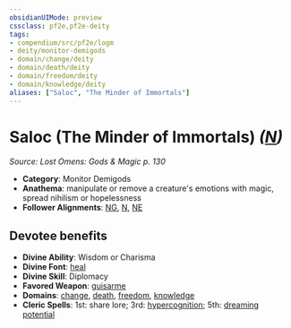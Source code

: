 ```yaml
---
obsidianUIMode: preview
cssclass: pf2e,pf2e-deity
tags:
- compendium/src/pf2e/logm
- deity/monitor-demigods
- domain/change/deity
- domain/death/deity
- domain/freedom/deity
- domain/knowledge/deity
aliases: ["Saloc", "The Minder of Immortals"]
---
```

# Saloc (The Minder of Immortals) *([N](../../../Rules/traits/neutral-b1.md))*  
*Source: Lost Omens: Gods & Magic p. 130*  

- **Category**: Monitor Demigods
- **Anathema**: manipulate or remove a creature's emotions with magic, spread nihilism or hopelessness
- **Follower Alignments**: [NG](../../../Rules/traits/neutral-good-b1.md), [N](../../../Rules/traits/neutral-b1.md), [NE](../../../Rules/traits/neutral-evil-b1.md)

## Devotee benefits

- **Divine Ability**: Wisdom or Charisma
- **Divine Font**: [heal](../../spells/heal.md)
- **Divine Skill**: Diplomacy
- **Favored Weapon**: [guisarme](../../equipment/items/guisarme.md)
- **Domains**: [change](../domains.md#Change), [death](../domains.md#Death), [freedom](../domains.md#Freedom), [knowledge](../domains.md#Knowledge)
- **Cleric Spells**: 1st: share lore; 3rd: [hypercognition](../../spells/hypercognition.md); 5th: [dreaming potential](../../spells/dreaming-potential.md)